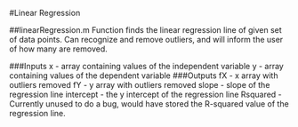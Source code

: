 #Linear Regression 

##linearRegression.m
Function finds the linear regression line of given set of data points. Can recognize and remove outliers, and will inform the user of how many are removed. 

###Inputs
x - array containing values of the independent variable
y - array containing values of the dependent variable
###Outputs
fX - x array with outliers removed
fY - y array with outliers removed
slope - slope of the regression line
intercept - the y intercept of the regression line
Rsquared - Currently unused to do a bug, would have stored the R-squared value of the regression line. 
